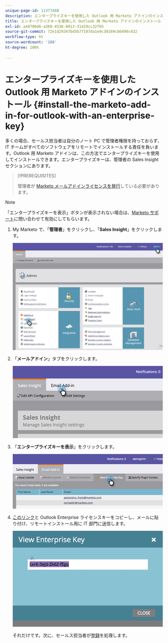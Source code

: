 ```yaml
---
unique-page-id: 11377488
description: エンタープライズキーを使用した Outlook 用 Marketo アドインのインストール - Marketo ドキュメント - 製品ドキュメント
title: エンタープライズキーを使用した Outlook 用 Marketo アドインのインストール
exl-id: a44780d6-a360-4536-8913-31429cc32f65
source-git-commit: 72e1d29347bd5b77107da1e9c30169cb6490c432
workflow-type: ht
source-wordcount: '168'
ht-degree: 100%

---
```


# エンタープライズキーを使用した Outlook 用 Marketo アドインのインストール {#install-the-marketo-add-in-for-outlook-with-an-enterprise-key}

多くの場合、セールス担当者は自分のノート PC で管理者権限を持っておらず、IT チームがすべてのソフトウェアをリモートでインストールする責任を負います。Outlook 用 Marketo アドインは、この方法でエンタープライズキーを使用してインストールできます。エンタープライズキーは、管理者の Sales Insight セクションにあります。

>[!PREREQUISITES]
>
>管理者が [Marketo メールアドインライセンスを発行](/help/marketo/product-docs/marketo-sales-insight/msi-outlook-plugin/issue-a-marketo-email-add-in-license.md)している必要があります。

>[!NOTE]
>
>「エンタープライズキーを表示」ボタンが表示されない場合は、[Marketo サポート](https://nation.marketo.com/t5/Support/ct-p/Support)に問い合わせて有効にしてもらいます。

1. My Marketo で、「**管理者**」をクリックし、「**Sales Insight**」をクリックします。

   ![](assets/image2016-7-25-14-3a22-3a12.png)

1. 「**メールアドイン**」タブをクリックします。

   ![](assets/image2016-7-25-14-3a23-3a57.png)

1. 「**エンタープライズキーを表示**」をクリックします。

   ![](assets/image2016-7-25-14-3a35-3a38.png)

1. [このリンク](/help/marketo/product-docs/marketo-sales-insight/msi-outlook-plugin/marketo-outlook-plugin-installation-by-it.md)と Outlook Enterprise ライセンスキーをコピーし、メールに貼り付け、リモートインストール用に IT 部門に送信します。

   ![](assets/image2016-7-25-14-3a39-3a9.png)

   それだけです。次に、セールス担当者が[登録](/help/marketo/product-docs/marketo-sales-insight/msi-outlook-plugin/authorize-the-marketo-outlook-plugin.md)を処理します。
